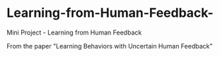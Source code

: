 # Learning-from-Human-Feedback-
Mini Project - Learning from Human Feedback

From the paper "Learning Behaviors with Uncertain Human Feedback"

